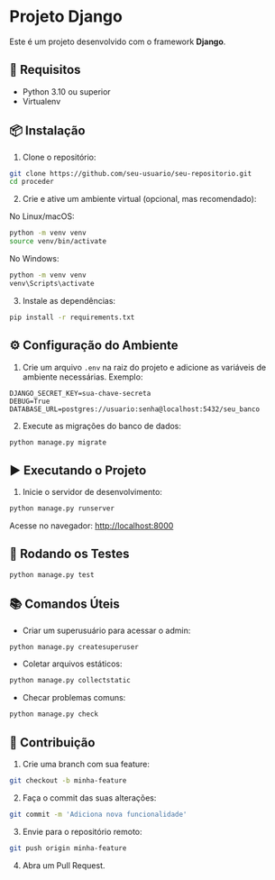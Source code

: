 # Projeto Django

Este é um projeto desenvolvido com o framework **Django**.

## 🚀 Requisitos

- Python 3.10 ou superior
- Virtualenv 

## 📦 Instalação

1. Clone o repositório:

```bash
git clone https://github.com/seu-usuario/seu-repositorio.git
cd proceder
```

2. Crie e ative um ambiente virtual (opcional, mas recomendado):

No Linux/macOS:

```bash
python -m venv venv
source venv/bin/activate
```

No Windows:

```bash
python -m venv venv
venv\Scripts\activate
```

3. Instale as dependências:

```bash
pip install -r requirements.txt
```

## ⚙️ Configuração do Ambiente

1. Crie um arquivo `.env` na raiz do projeto e adicione as variáveis de ambiente necessárias. Exemplo:

```
DJANGO_SECRET_KEY=sua-chave-secreta
DEBUG=True
DATABASE_URL=postgres://usuario:senha@localhost:5432/seu_banco
```

2. Execute as migrações do banco de dados:

```bash
python manage.py migrate
```

## ▶️ Executando o Projeto

1. Inicie o servidor de desenvolvimento:

```bash
python manage.py runserver
```

Acesse no navegador: [http://localhost:8000](http://localhost:8000)

## 🧪 Rodando os Testes

```bash
python manage.py test
```

## 📚 Comandos Úteis

- Criar um superusuário para acessar o admin:

```bash
python manage.py createsuperuser
```

- Coletar arquivos estáticos:

```bash
python manage.py collectstatic
```

- Checar problemas comuns:

```bash
python manage.py check
```


## 📌 Contribuição

1. Crie uma branch com sua feature:

```bash
git checkout -b minha-feature
```

2. Faça o commit das suas alterações:

```bash
git commit -m 'Adiciona nova funcionalidade'
```

3. Envie para o repositório remoto:

```bash
git push origin minha-feature
```

4. Abra um Pull Request.

